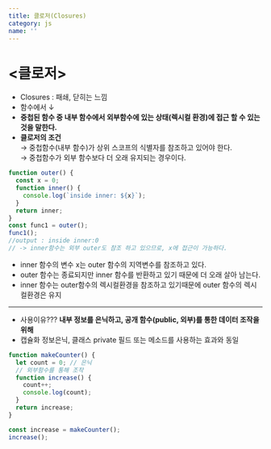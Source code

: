 ```yaml
---
title: 클로저(Closures)
category: js
name: ''
---
```


# <클로저>

- Closures : 패쇄, 닫히는 느낌
- 함수에서 ↓
- **중첩된 함수 중 내부 함수에서 외부함수에 있는 상태(렉시컬 환경)에 접근 할 수 있는 것을 말한다.**
- **클로저의 조건**  
  → 중첩함수(내부 함수)가 상위 스코프의 식별자를 참조하고 있어야 한다.  
  → 중첩함수가 외부 함수보다 더 오래 유지되는 경우이다.

```javascript
function outer() {
  const x = 0;
  function inner() {
    console.log(`inside inner: ${x}`);
  }
  return inner;
}
const func1 = outer();
func1();
//output : inside inner:0
// -> inner함수는 외부 outer도 참조 하고 있으므로, x에 접근이 가능하다.
```

- inner 함수의 변수 x는 outer 함수의 지역변수를 참조하고 있다.
- outer 함수는 종료되지만 inner 함수를 반환하고 있기 때문에 더 오래 살아 남는다.
- inner 함수는 outer함수의 렉시컬환경을 참조하고 있기때문에 outer 함수의 렉시컬환경은 유지

---

- 사용이유??? **내부 정보를 은닉하고, 공개 함수(public, 외부)를 통한 데이터 조작을 위해**
- 캡슐화 정보은닉, 클래스 private 필드 또는 메소드를 사용하는 효과와 동일

```javascript
function makeCounter() {
  let count = 0; // 은닉
  // 외부함수를 통해 조작
  function increase() {
    count++;
    console.log(count);
  }
  return increase;
}

const increase = makeCounter();
increase();
```
